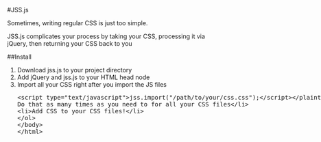 #JSS.js

Sometimes, writing regular CSS is just too simple.

JSS.js complicates your process by taking your CSS, processing it via jQuery, then returning your CSS back to you

##Install
1) Download jss.js to your project directory
2) Add jQuery and jss.js to your HTML head node
3) Import all your CSS right after you import the JS files
	<plaintext><script type="text/javascript">jss.import("/path/to/your/css.css");</script></plaintext>
	Do that as many times as you need to for all your CSS files
4) Add CSS to your CSS files!
